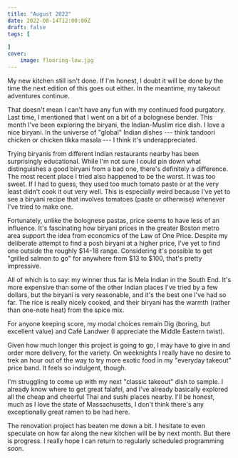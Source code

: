 ```yaml
---
title: "August 2022"
date: 2022-08-14T12:00:00Z
draft: false
tags: [
    
]
cover:
    image: flooring-low.jpg
---
```


My new kitchen still isn't done. If I'm honest, I doubt it will be done by the time the next edition of this goes out either. In the meantime, my takeout adventures continue.

That doesn't mean I can't have any fun with my continued food purgatory. Last time, I mentioned that I went on a bit of a bolognese bender. This month I've been exploring the biryani, the Indian-Muslim rice dish. I love a nice biryani. In the universe of "global" Indian dishes --- think tandoori chicken or chicken tikka masala --- I think it's underappreciated.

Trying biryanis from different Indian restaurants nearby has been surprisingly educational. While I'm not sure I could pin down what distinguishes a good biryani from a bad one, there's definitely a difference. The most recent place I tried also happened to be the worst. It was too sweet. If I had to guess, they used too much tomato paste or at the very least didn't cook it out very well. This is especially weird because I've yet to see a biryani recipe that involves tomatoes (paste or otherwise) whenever I've tried to make one.

Fortunately, unlike the bolognese pastas, price seems to have less of an influence. It's fascinating how biryani prices in the greater Boston metro area support the idea from economics of the Law of One Price. Despite my deliberate attempt to find a posh biryani at a higher price, I've yet to find one outside the roughly $14-18 range. Considering it's possible to get "grilled salmon to go" for anywhere from $13 to $100, that's pretty impressive.

All of which is to say: my winner thus far is Mela Indian in the South End. It's more expensive than some of the other Indian places I've tried by a few dollars, but the biryani is very reasonable, and it's the best one I've had so far. The rice is really nicely cooked, and their biryani has the warmth (rather than one-note heat) from the spice mix.

For anyone keeping score, my modal choices remain Dig (boring, but excellent value) and Café Landwer (I appreciate the Middle Eastern twist).

Given how much longer this project is going to go, I may have to give in and order more delivery, for the variety. On weeknights I really have no desire to trek an hour out of the way to try more exotic food in my "everyday takeout" price band. It feels so indulgent, though.

I'm struggling to come up with my next "classic takeout" dish to sample. I already know where to get great falafel, and I've already basically explored all the cheap and cheerful Thai and sushi places nearby. I'll be honest, much as I love the state of Massachusetts, I don't think there's any exceptionally great ramen to be had here.

The renovation project has beaten me down a bit. I hesitate to even speculate on how far along the new kitchen will be by next month. But there is progress. I really hope I can return to regularly scheduled programming soon.

